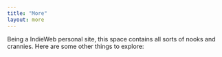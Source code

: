 ```yaml
---
title: "More"
layout: more
---
```

Being a IndieWeb personal site, this space contains all sorts of nooks and crannies. Here are some other things to explore: